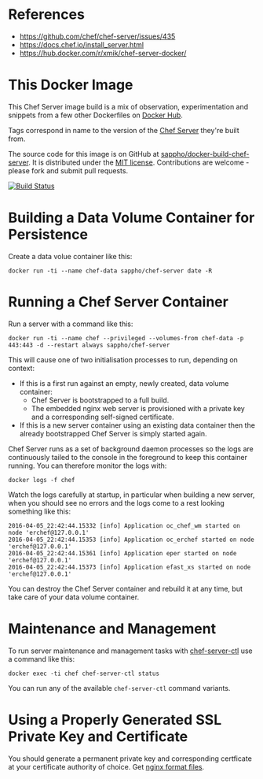 # References

* https://github.com/chef/chef-server/issues/435
* https://docs.chef.io/install_server.html
* https://hub.docker.com/r/xmik/chef-server-docker/

# This Docker Image

This Chef Server image build is a mix of observation, experimentation and snippets from a few other Dockerfiles on [Docker Hub](https://hub.docker.com/search/?isAutomated=0&isOfficial=0&page=1&pullCount=0&q=chef-server&starCount=0).

Tags correspond in name to the version of the [Chef Server](https://www.chef.io/chef/) they're built from.

The source code for this image is on GitHub at [sappho/docker-build-chef-server](https://github.com/sappho/docker-build-chef-server). It is distributed under the [MIT license](https://opensource.org/licenses/MIT). Contributions are welcome - please fork and submit pull requests.

[![Build Status](https://travis-ci.org/sappho/docker-build-chef-server.svg?branch=master)](https://travis-ci.org/sappho/docker-build-chef-server)

# Building a Data Volume Container for Persistence

Create a data volue container like this:

    docker run -ti --name chef-data sappho/chef-server date -R

# Running a Chef Server Container

Run a server with a command like this:

    docker run -ti --name chef --privileged --volumes-from chef-data -p 443:443 -d --restart always sappho/chef-server

This will cause one of two initialisation processes to run, depending on context:

* If this is a first run against an empty, newly created, data volume container:
    * Chef Server is bootstrapped to a full build.
    * The embedded nginx web server is provisioned with a private key and a corresponding self-signed certificate.
* If this is a new server container using an existing data container then the already bootstrapped Chef Server is simply started again.

Chef Server runs as a set of background daemon processes so the logs are continuously tailed to the console in the foreground to keep this container running. You can therefore monitor the logs with:

    docker logs -f chef

Watch the logs carefully at startup, in particular when building a new server, when you should see no errors and the logs come to a rest looking something like this:

    2016-04-05_22:42:44.15332 [info] Application oc_chef_wm started on node 'erchef@127.0.0.1'
    2016-04-05_22:42:44.15353 [info] Application oc_erchef started on node 'erchef@127.0.0.1'
    2016-04-05_22:42:44.15361 [info] Application eper started on node 'erchef@127.0.0.1'
    2016-04-05_22:42:44.15373 [info] Application efast_xs started on node 'erchef@127.0.0.1'

You can destroy the Chef Server container and rebuild it at any time, but take care of your data volume container.

# Maintenance and Management

To run server maintenance and management tasks with [chef-server-ctl](https://docs.chef.io/ctl_chef_server.html) use a command like this:

    docker exec -ti chef chef-server-ctl status

You can run any of the available `chef-server-ctl` command variants.

# Using a Properly Generated SSL Private Key and Certificate

You should generate a permanent private key and corresponding certficate at your certificate authority of choice. Get [nginx format files](https://www.nginx.com/resources/admin-guide/nginx-ssl-termination/).
